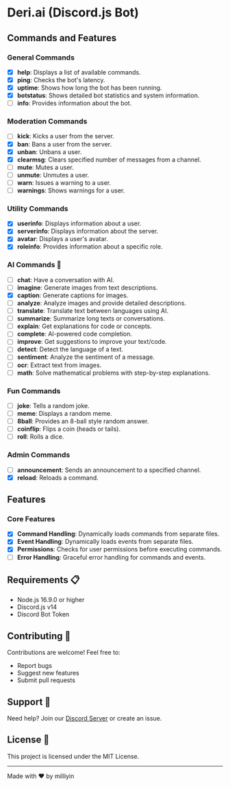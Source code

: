 # Deri.ai (Discord.js Bot)

## Commands and Features

### General Commands

- [x] **help**: Displays a list of available commands.
- [x] **ping**: Checks the bot's latency.
- [x] **uptime**: Shows how long the bot has been running.
- [x] **botstatus**: Shows detailed bot statistics and system information.
- [ ] **info**: Provides information about the bot.

### Moderation Commands

- [ ] **kick**: Kicks a user from the server.
- [x] **ban**: Bans a user from the server.
- [x] **unban**: Unbans a user.
- [x] **clearmsg**: Clears specified number of messages from a channel.
- [ ] **mute**: Mutes a user.
- [ ] **unmute**: Unmutes a user.
- [ ] **warn**: Issues a warning to a user.
- [ ] **warnings**: Shows warnings for a user.

### Utility Commands

- [x] **userinfo**: Displays information about a user.
- [x] **serverinfo**: Displays information about the server.
- [x] **avatar**: Displays a user's avatar.
- [x] **roleinfo**: Provides information about a specific role.

### AI Commands 🤖

- [ ] **chat**: Have a conversation with AI.
- [ ] **imagine**: Generate images from text descriptions.
- [x] **caption**: Generate captions for images.
- [ ] **analyze**: Analyze images and provide detailed descriptions.
- [ ] **translate**: Translate text between languages using AI.
- [ ] **summarize**: Summarize long texts or conversations.
- [ ] **explain**: Get explanations for code or concepts.
- [ ] **complete**: AI-powered code completion.
- [ ] **improve**: Get suggestions to improve your text/code.
- [ ] **detect**: Detect the language of a text.
- [ ] **sentiment**: Analyze the sentiment of a message.
- [ ] **ocr**: Extract text from images.
- [ ] **math**: Solve mathematical problems with step-by-step explanations.

### Fun Commands

- [ ] **joke**: Tells a random joke.
- [ ] **meme**: Displays a random meme.
- [ ] **8ball**: Provides an 8-ball style random answer.
- [ ] **coinflip**: Flips a coin (heads or tails).
- [ ] **roll**: Rolls a dice.

### Admin Commands

- [ ] **announcement**: Sends an announcement to a specified channel.
- [x] **reload**: Reloads a command.

## Features

### Core Features

- [x] **Command Handling**: Dynamically loads commands from separate files.
- [x] **Event Handling**: Dynamically loads events from separate files.
- [x] **Permissions**: Checks for user permissions before executing commands.
- [ ] **Error Handling**: Graceful error handling for commands and events.

## Requirements 📋

- Node.js 16.9.0 or higher
- Discord.js v14
- Discord Bot Token

## Contributing 🤝

Contributions are welcome! Feel free to:
- Report bugs
- Suggest new features
- Submit pull requests

## Support 💬

Need help? Join our [Discord Server](https://discord.gg/fMybkZ8AtP) or create an issue.

## License 📄

This project is licensed under the MIT License.

---
Made with ❤️ by milliyin